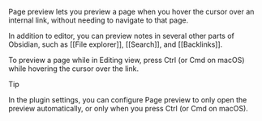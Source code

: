 Page preview lets you preview a page when you hover the cursor over an internal link, without needing to navigate to that page.

In addition to editor, you can preview notes in several other parts of Obsidian, such as [[File explorer]], [[Search]], and [[Backlinks]].

To preview a page while in Editing view, press Ctrl (or Cmd on macOS) while hovering the cursor over the link.

> [!tip]
> In the plugin settings, you can configure Page preview to only open the preview automatically, or only when you press Ctrl (or Cmd on macOS).
